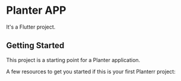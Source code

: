 # Planter APP

It's a Flutter project.

## Getting Started

This project is a starting point for a Planter application.

A few resources to get you started if this is your first Planterr project: